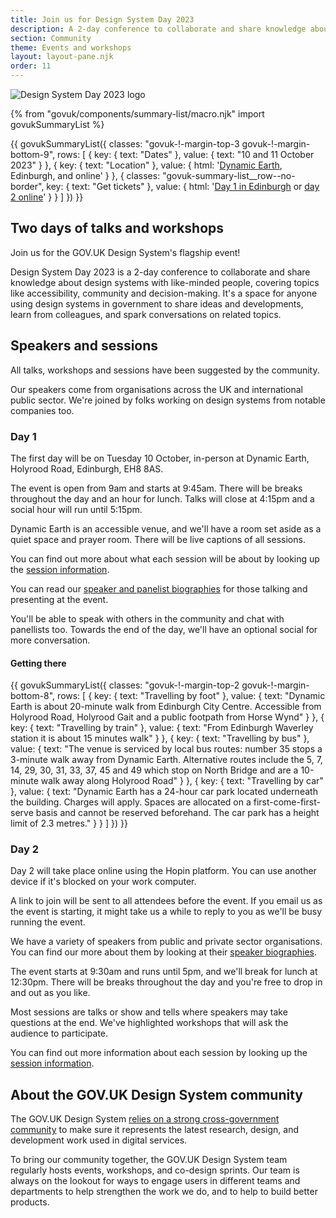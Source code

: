 ```yaml
---
title: Join us for Design System Day 2023
description: A 2-day conference to collaborate and share knowledge about design systems with like-minded people.
section: Community
theme: Events and workshops
layout: layout-pane.njk
order: 11
---
```


<img src="/community/images/dsd23-announcement-banner.svg" alt="Design System Day 2023 logo" class="app-image--no-border" loading="lazy">

{% from "govuk/components/summary-list/macro.njk" import govukSummaryList %}

{{ govukSummaryList({
  classes: "govuk-!-margin-top-3 govuk-!-margin-bottom-9",
  rows: [
    {
      key: {
        text: "Dates"
      },
      value: {
        text: "10 and 11 October 2023"
      }
    },
    {
      key: {
        text: "Location"
      },
      value: {
        html: '<a href="https://dynamicearth.org.uk/plan-your-visit/getting-here/">Dynamic Earth</a>, Edinburgh, and online'
      }
    },
    {
      classes: "govuk-summary-list__row--no-border",
      key: {
        text: "Get tickets"
      },
      value: {
        html: '<a href="https://www.eventbrite.co.uk/e/714571050247?aff=oddtdtcreator">Day 1 in Edinburgh</a> or <a href="https://www.eventbrite.co.uk/e/714592022977?aff=oddtdtcreator">day 2 online</a>'
      }
    }
  ]
}) }}

<!--

Setting the following convention:
    /community/design-system-day/ always describes the upcoming event or the event in general
    /community/design-system-day-[year]/ is the archive page for an event which collects the videos, slides and notes for a particular conference

This means that hyperlinks to /community/design-system-day/ can always encourage ticket sales or mailing list subscriptions.

-->

## Two days of talks and workshops

Join us for the GOV.UK Design System's flagship event!

Design System Day 2023 is a 2-day conference to collaborate and share knowledge about design systems with like-minded people, covering topics like accessibility, community and decision-making. It's a space for anyone using design systems in government to share ideas and developments, learn from colleagues, and spark conversations on related topics.

## Speakers and sessions

All talks, workshops and sessions have been suggested by the community.

Our speakers come from organisations across the UK and international public sector. We're joined by folks working on design systems from notable companies too.

### Day 1

The first day will be on Tuesday 10 October, in-person at Dynamic Earth, Holyrood Road, Edinburgh, EH8 8AS.

The event is open from 9am and starts at 9:45am. There will be breaks throughout the day and an hour for lunch. Talks will close at 4:15pm and a social hour will run until 5:15pm.

Dynamic Earth is an accessible venue, and we'll have a room set aside as a quiet space and prayer room. There will be live captions of all sessions.

You can find out more about what each session will be about by looking up the [session information](/community/design-system-day/session-information/#day-1-sessions).

You can read our [speaker and panelist biographies](/community/design-system-day/speaker-information/#day-1-speakers) for those talking and presenting at the event. 

You'll be able to speak with others in the community and chat with panellists too. Towards the end of the day, we'll have an optional social for more conversation.

#### Getting there

{{ govukSummaryList({
  classes: "govuk-!-margin-top-2 govuk-!-margin-bottom-8",
  rows: [
    {
      key: {
        text: "Travelling by foot"
      },
      value: {
        text: "Dynamic Earth is about 20-minute walk from Edinburgh City Centre. Accessible from Holyrood Road, Holyrood Gait and a public footpath from Horse Wynd"
      }
    },
    {
      key: {
        text: "Travelling by train"
      },
      value: {
        text: "From Edinburgh Waverley station it is about 15 minutes walk"
      }
    },
    {
      key: {
        text: "Travelling by bus"
      },
      value: {
        text: "The venue is serviced by local bus routes: number 35 stops a 3-minute walk away from Dynamic Earth. Alternative routes include the 5, 7, 14, 29, 30, 31, 33, 37, 45 and 49 which stop on North Bridge and are a 10-minute walk away along Holyrood Road"
      }
    },
    {
      key: {
        text: "Travelling by car"
      },
      value: {
        text: "Dynamic Earth has a 24-hour car park located underneath the building. Charges will apply. Spaces are allocated on a first-come-first-serve basis and cannot be reserved beforehand. The car park has a height limit of 2.3 metres."
      }
    }
  ]
}) }}

### Day 2

Day 2 will take place online using the Hopin platform. You can use another device if it's blocked on your work computer.

A link to join will be sent to all attendees before the event. If you email us as the event is starting, it might take us a while to reply to you as we'll be busy running the event.

We have a variety of speakers from public and private sector organisations. You can find our more about them by looking at their [speaker biographies](/community/design-system-day/speaker-information/#day-1-speakers).

The event starts at 9:30am and runs until 5pm, and we'll break for lunch at 12:30pm. There will be breaks throughout the day and you're free to drop in and out as you like.

Most sessions are talks or show and tells where speakers may take questions at the end. We've highlighted workshops that will ask the audience to participate.

You can find out more information about each session by looking up the [session information](/community/design-system-day/session-information/#day-2-sessions). 


## About the GOV.UK Design System community

The GOV.UK Design System <a href="/community/">relies on a strong cross-government community</a> to make sure it represents the latest research, design, and development work used in digital services.

To bring our community together, the GOV.UK Design System team regularly hosts events, workshops, and co-design sprints. Our team is always on the lookout for ways to engage users in different teams and departments to help strengthen the work we do, and to help to build better products.
